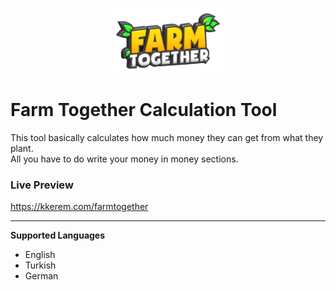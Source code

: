 <p align="center"><img src="images/logo_trans.png" width="180"></p>

  
# Farm Together Calculation Tool
This tool basically calculates how much money they can get from what they plant.<br>
All you have to do write your money in money sections.

### Live Preview
https://kkerem.com/farmtogether

<hr>

**Supported Languages**
* English
* Turkish
* German
